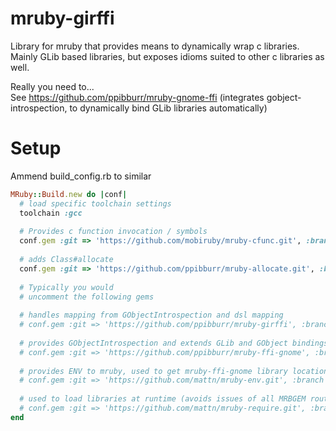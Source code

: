 mruby-girffi
============
Library for mruby that provides means to dynamically wrap c libraries.  
Mainly GLib based libraries, but exposes idioms suited to other c libraries as well.  

Really you need to...  
See https://github.com/ppibburr/mruby-gnome-ffi (integrates gobject-introspection, to dynamically bind GLib libraries automatically)

Setup
===
Ammend build_config.rb to similar
```ruby
MRuby::Build.new do |conf|
  # load specific toolchain settings
  toolchain :gcc
  
  # Provides c function invocation / symbols
  conf.gem :git => 'https://github.com/mobiruby/mruby-cfunc.git', :branch => 'master', :options => '-v'
  
  # adds Class#allocate
  conf.gem :git => 'https://github.com/ppibburr/mruby-allocate.git', :branch => 'master', :options => '-v'
  
  # Typically you would
  # uncomment the following gems
  
  # handles mapping from GObjectIntrospection and dsl mapping
  # conf.gem :git => 'https://github.com/ppibburr/mruby-girffi', :branch => 'master', :options => '-v'
  
  # provides GObjectIntrospection and extends GLib and GObject bindings 
  # conf.gem :git => 'https://github.com/ppibburr/mruby-ffi-gnome', :branch => 'master', :options => '-v'
  
  # provides ENV to mruby, used to get mruby-ffi-gnome library location
  # conf.gem :git => 'https://github.com/mattn/mruby-env.git', :branch => 'master', :options => '-v'
  
  # used to load libraries at runtime (avoids issues of all MRBGEM route)
  # conf.gem :git => 'https://github.com/mattn/mruby-require.git', :branch => 'master', :options => '-v'
end

```
